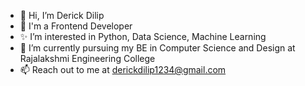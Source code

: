 - 👋 Hi, I’m Derick Dilip
- 👀 I'm a Frontend Developer
- ✨ I’m interested in Python, Data Science, Machine Learning
- 🌱 I’m currently pursuing my BE in Computer Science and Design at Rajalakshmi Engineering College
- 📫 Reach out to me at derickdilip1234@gmail.com
